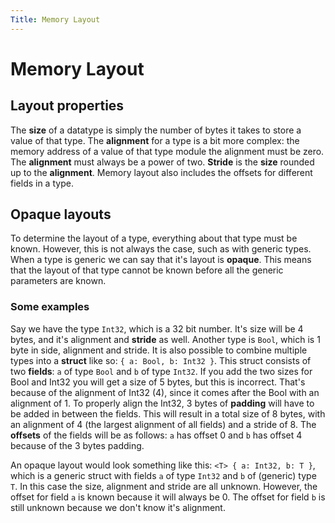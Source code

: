 ```yaml
---
Title: Memory Layout
---
```


# Memory Layout

## Layout properties
The **size** of a datatype is simply the number of bytes it takes to store a value of that type. The **alignment** for a
type is a bit more complex: the memory address of a value of that type module the alignment must be zero. The
**alignment** must always be a power of two. **Stride** is the **size** rounded up to the **alignment**. Memory layout
also includes the offsets for different fields in a type.

## Opaque layouts
To determine the layout of a type, everything about that type must be known. However, this is not always the case, such
as with generic types. When a type is generic we can say that it's layout is **opaque**. This means that the layout of
that type cannot be known before all the generic parameters are known.

### Some examples
Say we have the type `Int32`, which is a 32 bit number. It's size will be 4 bytes, and it's alignment and
**stride** as well. Another type is `Bool`, which is 1 byte in side, alignment and stride. It is also possible to
combine multiple types into a **struct** like so: `{ a: Bool, b: Int32 }`. This struct consists of two **fields**: `a`
of type `Bool` and `b` of type `Int32`. If you add the two sizes for Bool and Int32 you will get a size of 5 bytes, but
this is incorrect. That's because of the alignment of Int32 (4), since it comes after the Bool with an alignment of 1.
To properly align the Int32, 3 bytes of **padding** will have to be added in between the fields. This will result in a
total size of 8 bytes, with an alignment of 4 (the largest alignment of all fields) and a stride of 8. The **offsets**
of the fields will be as follows: `a` has offset 0 and `b` has offset 4 because of the 3 bytes padding.

An opaque layout would look something like this: `<T> { a: Int32, b: T }`, which is a generic struct with fields `a` of
type `Int32` and `b` of (generic) type `T`. In this case the size, alignment and stride are all unknown. However, the
offset for field `a` is known because it will always be 0. The offset for field `b` is still unknown because we don't
know it's alignment.
